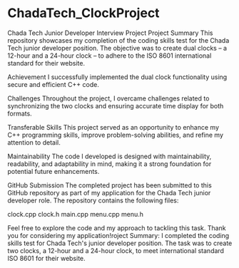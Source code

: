 # ChadaTech_ClockProject

Chada Tech Junior Developer Interview Project
Project Summary
This repository showcases my completion of the coding skills test for the Chada Tech junior developer position. The objective was to create dual clocks – a 12-hour and a 24-hour clock – to adhere to the ISO 8601 international standard for their website.

Achievement
I successfully implemented the dual clock functionality using secure and efficient C++ code.

Challenges
Throughout the project, I overcame challenges related to synchronizing the two clocks and ensuring accurate time display for both formats.

Transferable Skills
This project served as an opportunity to enhance my C++ programming skills, improve problem-solving abilities, and refine my attention to detail.

Maintainability
The code I developed is designed with maintainability, readability, and adaptability in mind, making it a strong foundation for potential future enhancements.

GitHub Submission
The completed project has been submitted to this GitHub repository as part of my application for the Chada Tech junior developer role. The repository contains the following files:

clock.cpp
clock.h
main.cpp
menu.cpp
menu.h

Feel free to explore the code and my approach to tackling this task. Thank you for considering my application!roject Summary: I completed the coding skills test for Chada Tech's junior developer position. The task was to create two clocks, a 12-hour and a 24-hour clock, to meet international standard ISO 8601 for their website.
